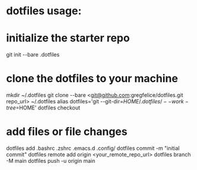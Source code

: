 #  dotfiles usage:

# initialize the starter repo
git init --bare .dotfiles

# clone the dotfiles to your machine
mkdir ~/.dotfiles
git clone --bare <git@github.com:gregfelice/dotfiles.git   repo_url> ~/.dotfiles
alias dotfiles='git --git-dir=$HOME/.dotfiles/ --work-tree=$HOME'
dotfiles checkout

# add files or file changes
dotfiles add .bashrc .zshrc .emacs.d .config/
dotfiles commit -m "initial commit"
dotfiles remote add origin <your_remote_repo_url>
dotfiles branch -M main
dotfiles push -u origin main

